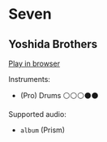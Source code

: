 # Seven

## Yoshida Brothers


[Play in browser](http://pages.cs.wisc.edu/~tolly/customs/?title=seven&artist=yoshida-brothers)

Instruments:

  * (Pro) Drums ⚪️⚪️⚪️⚫️⚫️

Supported audio:

  * `album` (Prism)

